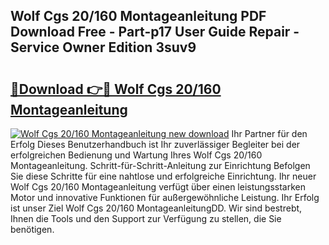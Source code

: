 ## Wolf Cgs 20/160 Montageanleitung PDF Download Free - Part-p17 User Guide Repair - Service Owner Edition 3suv9

# <h2><a href="http://df6mma.blite.top/?on=Wolf+Cgs+20%2f160+Montageanleitung">🔗Download 👉🔴 Wolf Cgs 20/160 Montageanleitung</a></h2>

[![Wolf Cgs 20/160 Montageanleitung new download](https://i.imgur.com/lujVjoI.png)](http://df6mma.blite.top/?on=Wolf+Cgs+20%2f160+Montageanleitung)
Ihr Partner für den Erfolg Dieses Benutzerhandbuch ist Ihr zuverlässiger Begleiter bei der erfolgreichen Bedienung und Wartung Ihres Wolf Cgs 20/160 Montageanleitung. Schritt-für-Schritt-Anleitung zur Einrichtung Befolgen Sie diese Schritte für eine nahtlose und erfolgreiche Einrichtung. Ihr neuer Wolf Cgs 20/160 Montageanleitung verfügt über einen leistungsstarken Motor und innovative Funktionen für außergewöhnliche Leistung. Ihr Erfolg ist unser Ziel Wolf Cgs 20/160 MontageanleitungDD. Wir sind bestrebt, Ihnen die Tools und den Support zur Verfügung zu stellen, die Sie benötigen.
